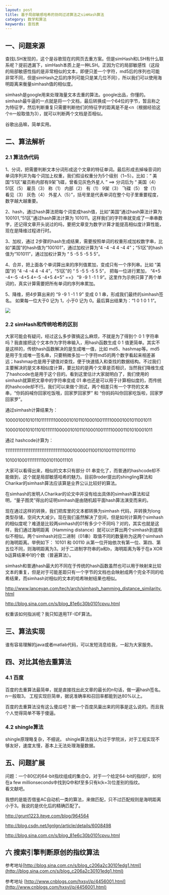 ```yaml
---
layout: post
title: 基于局部敏感哈希的协同过滤算法之simHash算法
category: 数学和算法
keywords: 查找表
---
```





## 一、问题来源

查找LSH发现的，这个是谷歌现在的网页去重方案。但是simHash和LSH有什么联系呢？提前透漏下，simHash本质上是一种LSH。正因为它的局部敏感性（这段的局部敏感性指的是非常相似的文本，即便只差一个字符，md5后的序列也可能非常不同，但是simHash之后的序列可能只是某几位不同），所以我们可以使用海明距离来衡量simhash值的相似度。

simhash是google用来处理海量文本去重的算法。google出品，你懂的。simhash最牛逼的一点就是将一个文档，最后转换成一个64位的字节，暂且称之为特征字，然后判断重复只需要判断他们的特征字的距离是不是<n（根据经验这个n一般取值为3），就可以判断两个文档是否相似。

谷歌出品嘛，简单实用。

## 二、算法解析

### 2.1 算法伪代码

1、分词，把需要判断文本分词形成这个文章的特征单词。最后形成去掉噪音词的单词序列并为每个词加上权重，我们假设权重分为5个级别（1~5）。比如：“ 美国“51区”雇员称内部有9架飞碟，曾看见灰色外星人 ” ==> 分词后为 “ 美国（4） 51区（5） 雇员（3） 称（1） 内部（2） 有（1） 9架（3） 飞碟（5） 曾（1） 看见（3） 灰色（4） 外星人（5）”，括号里是代表单词在整个句子里重要程度，数字越大越重要。

2、hash，通过hash算法把每个词变成hash值，比如“美国”通过hash算法计算为 100101,“51区”通过hash算法计算为 101011。这样我们的字符串就变成了一串串数字，还记得文章开头说过的吗，要把文章变为数字计算才能提高相似度计算性能，现在是降维过程进行时。

3、加权，通过 2步骤的hash生成结果，需要按照单词的权重形成加权数字串，比如“美国”的hash值为“100101”，通过加权计算为“4 -4 -4 4 -4 4”；“51区”的hash值为“101011”，通过加权计算为 “ 5 -5 5 -5 5 5”。

4、合并，把上面各个单词算出来的序列值累加，变成只有一个序列串。比如 “美国”的 “4 -4 -4 4 -4 4”，“51区”的 “ 5 -5 5 -5 5 5”， 把每一位进行累加， “4+5 -4+-5 -4+5 4+-5 -4+5 4+5” ==》 “9 -9 1 -1 1 9”。这里作为示例只算了两个单词的，真实计算需要把所有单词的序列串累加。

5、降维，把4步算出来的 “9 -9 1 -1 1 9” 变成 0 1 串，形成我们最终的simhash签名。 如果每一位大于0 记为 1，小于0 记为 0。最后算出结果为：“1 0 1 0 1 1”。

![](http://images.cnitblog.com/blog2015/387014/201504/251501233126555.jpg)

### 2.2 simHash和传统哈希的区别

大家可能会有疑问，经过这么多步骤搞这么麻烦，不就是为了得到个 0 1 字符串吗？我直接把这个文本作为字符串输入，用hash函数生成 0 1 值更简单。其实不是这样的，传统hash函数解决的是生成唯一值，比如 md5、hashmap等。md5是用于生成唯一签名串，只要稍微多加一个字符md5的两个数字看起来相差甚远；hashmap也是用于键值对查找，便于快速插入和查找的数据结构。不过我们主要解决的是文本相似度计算，要比较的是两个文章是否相识，当然我们降维生成了hashcode也是用于这个目的。看到这里估计大家就明白了，我们使用的simhash就算把文章中的字符串变成 01 串也还是可以用于计算相似度的，而传统的hashcode却不行。我们可以来做个测试，两个相差只有一个字符的文本串，“你妈妈喊你回家吃饭哦，回家罗回家罗” 和 “你妈妈叫你回家吃饭啦，回家罗回家罗”。

通过simhash计算结果为：

1000010010101101111111100000101011010001001111100001001011001011

1000010010101101011111100000101011010001001111100001101010001011

通过 hashcode计算为：

1111111111111111111111111111111110001000001100110100111011011110

1010010001111111110010110011101

大家可以看得出来，相似的文本只有部分 01 串变化了，而普通的hashcode却不能做到，这个就是局部敏感哈希的魅力。目前Broder提出的shingling算法和Charikar的simhash算法应该算是业界公认比较好的算法。

在simhash的发明人Charikar的论文中并没有给出具体的simhash算法和证明，“量子图灵”得出的证明simhash是由随机超平面hash算法演变而来的。

现在通过这样的转换，我们把库里的文本都转换为simhash 代码，并转换为long类型存储，空间大大减少。现在我们虽然解决了空间，但是如何计算两个simhash的相似度呢？难道是比较两simhash的01有多少个不同吗？对的，其实也就是这样，我们通过海明距离（Hamming distance）就可以计算出两个simhash到底相似不相似。两个simhash对应二进制（01串）取值不同的数量称为这两个simhash的海明距离。举例如下： 10101 和 00110 从第一位开始依次有第一位、第四、第五位不同，则海明距离为3。对于二进制字符串的a和b，海明距离为等于在a XOR b运算结果中1的个数（普遍算法）。

simhash和普通hash最大的不同在于传统的hash函数虽然也可以用于映射来比较文本的重复，但是对于可能差距只有一个字节的文档也会映射成两个完全不同的哈希结果，而simhash对相似的文本的哈希映射结果也相似。

http://www.lanceyan.com/tech/arch/simhash_hamming_distance_similarity.html

http://blog.sina.com.cn/s/blog_81e6c30b0101cpvu.html

权重该如何指派呢？我只知道用TF-IDF算法。

## 三、算法实现

谁有容易理解的java或者matlab代码，可以发短消息给我，一起为大家服务。 

## 四、对比其他去重算法

### 4.1 百度

百度的去重算法最简单，就是直接找出此文章的最长的n句话，做一遍hash签名。n一般取3。 工程实现巨简单，据说准确率和召回率都能到达80%以上。

百度的去重算法没有这么傻瓜吧？据一个百度凤巢出来的同事是这么说的。而且我个人觉得简单不等于傻逼。

### 4.2 shingle算法

shingle原理略复杂，不细说。 shingle算法我认为过于学院派，对于工程实现不够友好，速度太慢，基本上无法处理海量数据。

## 五、问题扩展

问题：一个80亿的64-bit指纹组成的集合Q，对于一个给定64-bit的指纹F，如何在a few millionseconds中找到Q中和f至多只有k(k=3)位差别的指纹。  
看文献吧。

我想的是能否借鉴AC自动机一类的算法，来做匹配，只不过匹配规则是海明距离小于3。我说的是优化后的精确匹配了。

http://grunt1223.iteye.com/blog/964564

http://blog.csdn.net/lgnlgn/article/details/6008498

http://blog.sina.com.cn/s/blog_81e6c30b0101cpvu.html


## 六 搜索引擎判断原创的指纹算法 

参考地址[http://blog.sina.com.cn/s/blog_c206a2c30101edg1.html](http://blog.sina.com.cn/s/blog_c206a2c30101edg1.html)

参考地址 [http://www.cnblogs.com/hxsyl/p/4456001.html](http://www.cnblogs.com/hxsyl/p/4456001.html)
